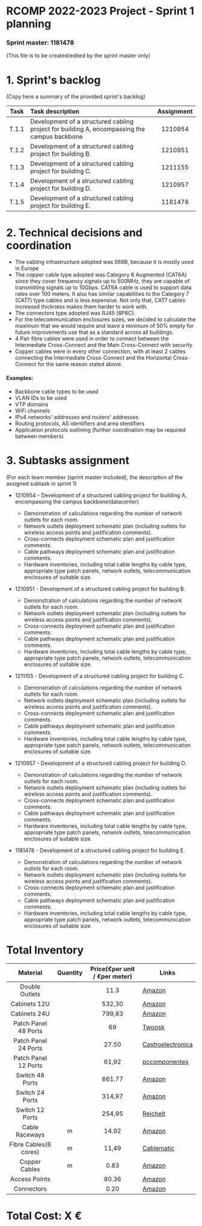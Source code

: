 RCOMP 2022-2023 Project - Sprint 1 planning
===========================================
### Sprint master: 1181478 ###

(This file is to be created/edited by the sprint master only)

# 1. Sprint's backlog #
(Copy here a summary of the provided sprint's backlog)

| Task  | Task description                                                                             | Assignment |
|:-----:|:---------------------------------------------------------------------------------------------|:----------:|
| T.1.1 | Development of a structured cabling project for building A, encompassing the campus backbone |  1210954   |
| T.1.2 | Development of a structured cabling project for building B.                                  |  1210951   |
| T.1.3 | Development of a structured cabling project for building C.                                  |  1211155   |
| T.1.4 | Development of a structured cabling project for building D.                                  |  1210957   |
| T.1.5 | Development of a structured cabling project for building E.                                  |  1181478   |



# 2. Technical decisions and coordination #

* The cabling infrastructure adopted was 568B, because it is mostly used in Europe
* The copper cable type adopted was Category 6 Augmented (CAT6A) since they cover frequency signals up to 500MHz, they are capable of transmitting signals up to 10Gbps. CAT6A cable is used to support data rates over 100 meters.
  It also has similar capabilities to the Category 7 (CAT7) type cables and is less expensive. Not only that, CAT7 cables increased thickness makes them harder to work with.
* The connectors type adopted was RJ45 (8P8C).
* For the telecommunication enclosures sizes, we decided to calculate the maximum that we would require and leave a minimum of 50% empty for future improvements use that as a standard across all buildings.
* 4 Pair fibre cables were used in order to connect between the Intermediate Cross-Connect and the Main Cross-Connect with security.
* Copper cables were in every other connection, with at least 2 cables connecting the Intermediate Cross-Connect and the Horizontal Cross-Connect for the same reason stated above.


#### Examples: ####
  * Backbone cable types to be used
  * VLAN IDs to be used
  * VTP domains
  * WiFi channels
  * IPv4 networks' addresses and routers' addresses
  * Routing protocols, AS identifiers and area identifiers
  * Application protocols outlining (further coordination may be required between members)



# 3. Subtasks assignment #
(For each team member (sprint master included), the description of the assigned subtask in sprint 1)

  * 1210954 - Development of a structured cabling project for building A, encompassing the campus backbone(datacenter)
    - Demonstration of calculations regarding the number of network outlets for each room.
    - Network outlets deployment schematic plan (including outlets for wireless access points and justification comments).
    - Cross-connects deployment schematic plan and justification comments.
    - Cable pathways deployment schematic plan and justification comments.
    - Hardware inventories, including total cable lengths by cable type, appropriate type patch panels, network outlets, telecommunication enclosures of suitable size.


  * 1210951 - Development of a structured cabling project for building B.
      - Demonstration of calculations regarding the number of network outlets for each room.
      - Network outlets deployment schematic plan (including outlets for wireless access points and justification comments).
      - Cross-connects deployment schematic plan and justification comments.
      - Cable pathways deployment schematic plan and justification comments.
      - Hardware inventories, including total cable lengths by cable type, appropriate type patch panels, network outlets, telecommunication enclosures of suitable size.


  * 1211155 - Development of a structured cabling project for building C.
      - Demonstration of calculations regarding the number of network outlets for each room.
      - Network outlets deployment schematic plan (including outlets for wireless access points and justification comments).
      - Cross-connects deployment schematic plan and justification comments.
      - Cable pathways deployment schematic plan and justification comments.
      - Hardware inventories, including total cable lengths by cable type, appropriate type patch panels, network outlets, telecommunication enclosures of suitable size.


  * 1210957 - Development of a structured cabling project for building D.
      - Demonstration of calculations regarding the number of network outlets for each room.
      - Network outlets deployment schematic plan (including outlets for wireless access points and justification comments).
      - Cross-connects deployment schematic plan and justification comments.
      - Cable pathways deployment schematic plan and justification comments.
      - Hardware inventories, including total cable lengths by cable type, appropriate type patch panels, network outlets, telecommunication enclosures of suitable size.


  * 1181478 - Development of a structured cabling project for building E.
      - Demonstration of calculations regarding the number of network outlets for each room.
      - Network outlets deployment schematic plan (including outlets for wireless access points and justification comments).
      - Cross-connects deployment schematic plan and justification comments.
      - Cable pathways deployment schematic plan and justification comments.
      - Hardware inventories, including total cable lengths by cable type, appropriate type patch panels, network outlets, telecommunication enclosures of suitable size.

# Total Inventory

|       Material        | Quantity | Price(€per unit / €per meter) | Links                                                                                                                                                                                                                                                                                                                                                                                                                | 
|:---------------------:|:--------:|:-----------------------------:|----------------------------------------------------------------------------------------------------------------------------------------------------------------------------------------------------------------------------------------------------------------------------------------------------------------------------------------------------------------------------------------------------------------------|
|    Double Outlets     |          |             11.3              | [Amazon](https://www.amazon.com/RiteAV-Power-Outlet-Ethernet-Decorative/dp/B01NA02FLQ?th=1)                                                                                                                                                                                                                                                                                                                          |
|     Cabinets 12U      |          |            532,30             | [Amazon](https://www.amazon.es/-/pt/dp/B009B1I1C8/ref=sr_1_10?keywords=cabinet+12u&qid=1678918898&sr=8-10)                                                                                                                                                                                                                                                                                                           |
|     Cabinets 24U      |          |            799,83             | [Amazon](https://www.amazon.es/-/pt/dp/B071KW98RM/ref=sr_1_2?crid=23NDIUDWULL1I&keywords=cabinet+24u&qid=1678919075&sprefix=cabinet+24u%2Caps%2C92&sr=8-2)                                                                                                                                                                                                                                                           |
| Patch Panel 48 Ports  |          |              69               | [Twoosk](https://twoosk.com/en/marketplace/product_details/2084?utm_term=&utm_campaign=Smart_Shopping_DE_New_acq&utm_source=adwords&utm_medium=ppc&hsa_acc=7162791949&hsa_cam=18269842455&hsa_grp=&hsa_ad=&hsa_src=x&hsa_tgt=&hsa_kw=&hsa_mt=&hsa_net=adwords&hsa_ver=3&gclid=Cj0KCQjw2cWgBhDYARIsALggUhpYnXQz7ALh1Iv2CewiF97-KRQKQmOOF4b6UwcxhanTQZqp3gaDD7YaAlb2EALw_wcB)                                          |
| Patch Panel 24 Ports  |          |             27.50             | [Castroelectronica](https://www.castroelectronica.pt/pt/product/patch-panel-19-1u-rj45-24-portas-cat6-preto--proftc)                                                                                                                                                                                                                                                                                                 |
| Patch Panel 12 Ports  |          |             61,92             | [pccomponentes](https://www.pccomponentes.pt/digitus-panel-10-12-puertos-ftp-cat-6-1u-gris?utm_source=kelkoopt&utm_medium=cpc&utm_campaign=kelkooclick&utm_term=digitus+Digitus+Painel+10%22+12+Portas+FTP&from=kelkoopt&kgclid=Cj0KCQjw2cWgBhDYARIsALggUhpkbACpqfMUUoJiU_BbSx36_3V9eYbEAk3A1S3GQ6_xzGK8RdWYre8aAgPUEALw_wcB)                                                                                        |
|    Switch 48 Ports    |          |            661.77             | [Amazon](https://www.amazon.com/CISCO-DESIGNED-Business-CBS350-48T-4G-Protection/dp/B08KSX17GV/ref=sr_1_11?keywords=cisco+48+port+gigabit+switch&qid=1678917903&sr=8-11)                                                                                                                                                                                                                                             |
|    Switch 24 Ports    |          |            314,97             | [Amazon](https://www.amazon.com/Business-CBS250-24T-4G-Lifetime-Protection-CBS250-24T-4G-NA/dp/B08JZ8MXHZ/ref=sr_1_4?keywords=cisco+switch&qid=1678917687&sr=8-4)                                                                                                                                                                                                                                                    |
|    Switch 12 Ports    |          |            254,95             | [Reichelt](https://www.reichelt.com/de/en/switch-12-port-gigabit-ethernet-poe-sfp-zyxel-gs135012hp-p281658.html)                                                                                                                                                                                                                                                                                                     |
|    Cable Raceways     |    m     |             14.92             | [Amazon](https://www.amazon.es/-/pt/dp/B07BYW18XQ/ref=sr_1_6?crid=KVAQ3VOLP0DX&keywords=cable+raceway&qid=1678919408&sprefix=cable+race%2Caps%2C105&sr=8-6)                                                                                                                                                                                                                                                          |
| Fibre Cables(6 cores) |    m     |             11,49             | [Cablematic](https://cablematic.com/pt/produtos/bobina-de-fibra-optica-9125-fibras-monomodo-6-fora-de-100-m-os2-FG021/?cr=EUR&ct=PT&gclid=Cj0KCQjw2cWgBhDYARIsALggUhpRe-peEq3NzNjfZ-ut5Mre5tK5ygROf-gcZqyjQrh5QoohJGOHFxUaArOoEALw_wcB)                                                                                                                                                                              |
|     Copper Cables     |    m     |             0.83              | [Amazon](https://www.amazon.com/1000ft-Unshielded-Twisted-Ethernet-trueCABLE/dp/B073WMTQ3R/ref=sr_1_1_sspa?keywords=cat6a+cable&qid=1678916271&sr=8-1-spons&psc=1&smid=A2NFTNJT88MXC2&spLa=ZW5jcnlwdGVkUXVhbGlmaWVyPUFaNlhGSUI2OTNCSTQmZW5jcnlwdGVkSWQ9QTAxOTMwNjczRThCOTc3Njc4MEpNJmVuY3J5cHRlZEFkSWQ9QTA1MDc1NjgxWjU1WkpPT0dFQ0dZJndpZGdldE5hbWU9c3BfYXRmJmFjdGlvbj1jbGlja1JlZGlyZWN0JmRvTm90TG9nQ2xpY2s9dHJ1ZQ==) |
|     Access Points     |          |             80.36             | [Amazon](https://www.amazon.com/Cisco-Business-802-11ac-Protection-CBW140AC-B/dp/B087QTZL4Z)                                                                                                                                                                                                                                                                                                                         |
|      Connectors       |          |             0.20              | [Amazon](https://www.amazon.com/AOWIZ-Connector-100-PACK-Ethernet-Unshielded/dp/B09TP9GRV6/ref=sr_1_2_sspa?keywords=cat6a+connector&qid=1678918003&sr=8-2-spons&psc=1&spLa=ZW5jcnlwdGVkUXVhbGlmaWVyPUEyVUE4SFU2RzZFNkVQJmVuY3J5cHRlZElkPUEwODEyMTYwMjlFUTU1T1BSTFk2VCZlbmNyeXB0ZWRBZElkPUEwMTk1MzQ4MVRDTlk0Q0hBNFpNMSZ3aWRnZXROYW1lPXNwX2F0ZiZhY3Rpb249Y2xpY2tSZWRpcmVjdCZkb05vdExvZ0NsaWNrPXRydWU=)                 | 


# Total Cost: X €